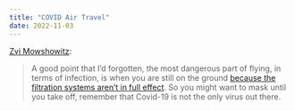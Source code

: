 ```yaml
---
title: "COVID Air Travel"
date: 2022-11-03
---
```


[Zvi Mowshowitz](https://thezvi.substack.com/p/covid-11322-asking-forgiveness):

> A good point that I’d forgotten, the most dangerous part of flying, in terms of infection, is when you are still on the ground [because the filtration systems aren’t in full effect](https://twitter.com/AlecStapp/status/1587186956945039363). So you might want to mask until you take off, remember that Covid-19 is not the only virus out there.